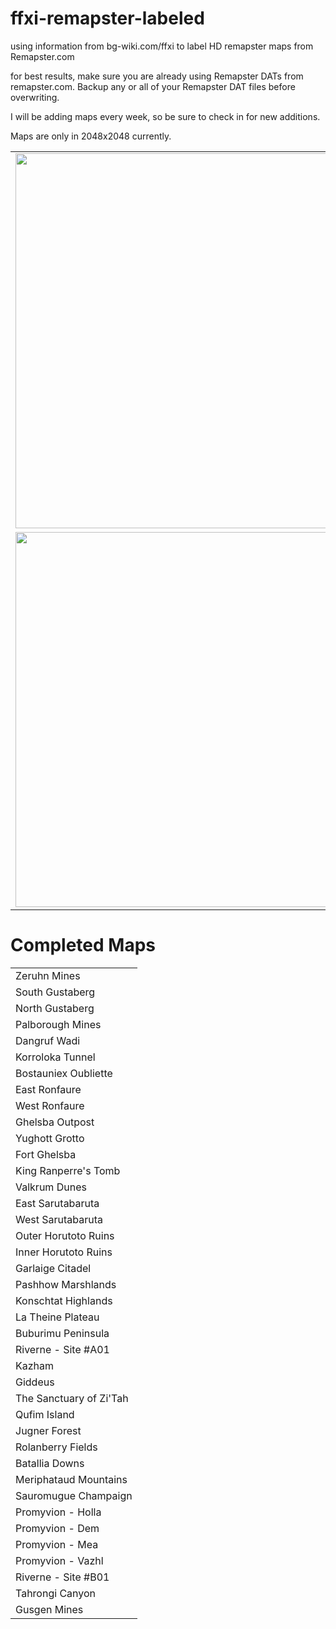 # ffxi-remapster-labeled
using information from bg-wiki.com/ffxi to label HD remapster maps from Remapster.com

for best results, make sure you are already using Remapster DATs from remapster.com. 
Backup any or all of your Remapster DAT files before overwriting.
<p>
I will be adding maps every week, so be sure to check in for new additions.
</p>
<p>
Maps are only in 2048x2048 currently.

<table>
<tr>
<td>
<img src="preview1.png" width="600"/>
</td>
</tr><tr>
<td>
<img src="preview2.png" width="600"/>
</td>
</tr>
</table>


<h1> Completed Maps </h1>


<table>
  <tr>
  <td>
    Zeruhn Mines
  </td>
  </tr>
  <tr>
  <td>
     South Gustaberg
  </td>
  </tr>
  <tr>
  <td>
    North Gustaberg
  </td>
  </tr>
  <tr>
  <td>
    Palborough Mines
  </td>
  </tr>
  <tr>
  <td>
    Dangruf Wadi
  </td>
  </tr>
  <tr>
  <td>
    Korroloka Tunnel
  </td>
  </tr>
  <tr>
  <td>
    Bostauniex Oubliette
  </td>
  </tr>
   <tr>
  <td>
    East Ronfaure
  </td>
  </tr>
  <tr>
  <td>
    West Ronfaure
  </td>
  </tr>
  <tr>
  <td>
    Ghelsba Outpost
  </td>
  </tr>
  <tr>
  <td>
    Yughott Grotto
  </td>
  </tr>
  <tr>
  <td>
    Fort Ghelsba
  </td>
  </tr>
  <tr>
  <td>
    King Ranperre's Tomb
  </td>
  </tr>
  <tr>
  <td>
    Valkrum Dunes
  </td>
  </tr>
  <tr>
  <td>
    East Sarutabaruta
  </td>
  </tr>
  <tr>
  <td>
    West Sarutabaruta
  </td>
  </tr>
  <tr>
  <td>
    Outer Horutoto Ruins
  </td>
  </tr>
  <tr>
  <td>
    Inner Horutoto Ruins
  </td>
  </tr>
  <tr>
  <td>
    Garlaige Citadel
  </td>
  </tr>
  <tr>
  <td>
    Pashhow Marshlands
  </td>
  </tr>
  <tr>
  <td>
    Konschtat Highlands
  </td>
  </tr>
  <tr>
  <td>
    La Theine Plateau
  </td>
  </tr>
  <tr>
  <td>
    Buburimu Peninsula
  </td>
  </tr>
  <tr>
  <td>
    Riverne - Site #A01
  </td>
  </tr>
  <tr>
  <td>
    Kazham
  </td>
  </tr>
  <tr>
  <td>
    Giddeus
  </td>
  </tr>
  <tr>
  <td>
    The Sanctuary of Zi'Tah
  </td>
  </tr>
  <tr>
  <td>
    Qufim Island
  </td>
  </tr>
  <tr>
  <td>
    Jugner Forest
  </td>
  </tr>
  <tr>
  <td>
    Rolanberry Fields
  </td>
  </tr>
  <tr>
  <td>
    Batallia Downs
  </td>
  </tr>
  <tr>
  <td>
    Meriphataud Mountains
  </td>
  </tr>
  <tr>
  <td>
    Sauromugue Champaign
  </td>
  </tr>
  <tr>
  <td>
    Promyvion - Holla
  </td>
  </tr>
  <tr>
  <td>
    Promyvion - Dem
  </td>
  </tr>
  <tr>
  <td>
    Promyvion - Mea
  </td>
  </tr>
  <tr>
  <td>
    Promyvion - Vazhl
  </td>
  </tr>
  <tr>
  <td>
    Riverne - Site #B01
  </td>
  </tr>
  <tr>
  <td>
    Tahrongi Canyon
  </td>
  </tr>
  <tr>
  <td>
    Gusgen Mines
  </td>
  </tr>
  


</table>
